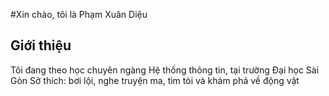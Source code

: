 #Xin chào, tôi là Phạm Xuân Diệu
## Giới thiệu 
Tôi đang theo học chuyên ngàng Hệ thống thông tin, tại trường Đại học Sài Gòn 
Sở thích: bơi lội, nghe truyện ma, tìm tòi và khám phá về động vật

  
